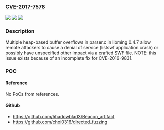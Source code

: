 ### [CVE-2017-7578](https://cve.mitre.org/cgi-bin/cvename.cgi?name=CVE-2017-7578)
![](https://img.shields.io/static/v1?label=Product&message=n%2Fa&color=blue)
![](https://img.shields.io/static/v1?label=Version&message=n%2Fa&color=blue)
![](https://img.shields.io/static/v1?label=Vulnerability&message=n%2Fa&color=brighgreen)

### Description

Multiple heap-based buffer overflows in parser.c in libming 0.4.7 allow remote attackers to cause a denial of service (listswf application crash) or possibly have unspecified other impact via a crafted SWF file. NOTE: this issue exists because of an incomplete fix for CVE-2016-9831.

### POC

#### Reference
No PoCs from references.

#### Github
- https://github.com/5hadowblad3/Beacon_artifact
- https://github.com/choi0316/directed_fuzzing

